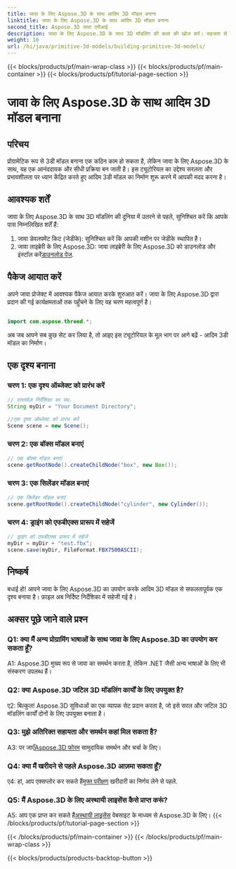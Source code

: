 ```yaml
---
title: जावा के लिए Aspose.3D के साथ आदिम 3D मॉडल बनाना
linktitle: जावा के लिए Aspose.3D के साथ आदिम 3D मॉडल बनाना
second_title: Aspose.3D जावा एपीआई
description: जावा के लिए Aspose.3D के साथ 3D मॉडलिंग की कला की खोज करें। सहजता से आदिम 3डी मॉडल बनाना सीखें और अपनी रचनात्मकता को उजागर करें।
weight: 10
url: /hi/java/primitive-3d-models/building-primitive-3d-models/
---
```


{{< blocks/products/pf/main-wrap-class >}}
{{< blocks/products/pf/main-container >}}
{{< blocks/products/pf/tutorial-page-section >}}

# जावा के लिए Aspose.3D के साथ आदिम 3D मॉडल बनाना

## परिचय

प्रोग्रामेटिक रूप से 3डी मॉडल बनाना एक कठिन काम हो सकता है, लेकिन जावा के लिए Aspose.3D के साथ, यह एक आनंददायक और सीधी प्रक्रिया बन जाती है। इस ट्यूटोरियल का उद्देश्य सरलता और प्रभावशीलता पर ध्यान केंद्रित करते हुए आदिम 3डी मॉडल का निर्माण शुरू करने में आपकी मदद करना है।

## आवश्यक शर्तें

जावा के लिए Aspose.3D के साथ 3D मॉडलिंग की दुनिया में उतरने से पहले, सुनिश्चित करें कि आपके पास निम्नलिखित शर्तें हैं:

1. जावा डेवलपमेंट किट (जेडीके): सुनिश्चित करें कि आपकी मशीन पर जेडीके स्थापित है।
2.  जावा लाइब्रेरी के लिए Aspose.3D: जावा लाइब्रेरी के लिए Aspose.3D को डाउनलोड और इंस्टॉल करें[डाउनलोड पेज](https://releases.aspose.com/3d/java/).

## पैकेज आयात करें

अपने जावा प्रोजेक्ट में आवश्यक पैकेज आयात करके शुरुआत करें। जावा के लिए Aspose.3D द्वारा प्रदान की गई कार्यक्षमताओं तक पहुँचने के लिए यह चरण महत्वपूर्ण है।

```java

import com.aspose.threed.*;
```

अब जब आपने सब कुछ सेट कर लिया है, तो आइए इस ट्यूटोरियल के मूल भाग पर आगे बढ़ें - आदिम 3डी मॉडल का निर्माण।

## एक दृश्य बनाना

### चरण 1: एक दृश्य ऑब्जेक्ट को प्रारंभ करें

```java
// दस्तावेज़ निर्देशिका का पथ.
String myDir = "Your Document Directory";

//एक दृश्य ऑब्जेक्ट को प्रारंभ करें
Scene scene = new Scene();
```

### चरण 2: एक बॉक्स मॉडल बनाएं

```java
// एक बॉक्स मॉडल बनाएं
scene.getRootNode().createChildNode("box", new Box());
```

### चरण 3: एक सिलेंडर मॉडल बनाएं

```java
// एक सिलेंडर मॉडल बनाएं
scene.getRootNode().createChildNode("cylinder", new Cylinder());
```

### चरण 4: ड्राइंग को एफबीएक्स प्रारूप में सहेजें

```java
// ड्राइंग को एफबीएक्स प्रारूप में सहेजें
myDir = myDir + "test.fbx";
scene.save(myDir, FileFormat.FBX7500ASCII);
```

## निष्कर्ष

बधाई हो! आपने जावा के लिए Aspose.3D का उपयोग करके आदिम 3D मॉडल से सफलतापूर्वक एक दृश्य बनाया है। फ़ाइल अब निर्दिष्ट निर्देशिका में सहेजी गई है।

## अक्सर पूछे जाने वाले प्रश्न

### Q1: क्या मैं अन्य प्रोग्रामिंग भाषाओं के साथ जावा के लिए Aspose.3D का उपयोग कर सकता हूँ?

A1: Aspose.3D मुख्य रूप से जावा का समर्थन करता है, लेकिन .NET जैसी अन्य भाषाओं के लिए भी संस्करण उपलब्ध हैं।

### Q2: क्या Aspose.3D जटिल 3D मॉडलिंग कार्यों के लिए उपयुक्त है?

ए2: बिल्कुल! Aspose.3D सुविधाओं का एक व्यापक सेट प्रदान करता है, जो इसे सरल और जटिल 3D मॉडलिंग कार्यों दोनों के लिए उपयुक्त बनाता है।

### Q3: मुझे अतिरिक्त सहायता और समर्थन कहां मिल सकता है?

 A3: पर जाएँ[Aspose.3D फोरम](https://forum.aspose.com/c/3d/18) सामुदायिक समर्थन और चर्चा के लिए।

### Q4: क्या मैं खरीदने से पहले Aspose.3D आज़मा सकता हूँ?

 ए4: हां, आप एक्सप्लोर कर सकते हैं[मुफ्त परीक्षण](https://releases.aspose.com/) खरीदारी का निर्णय लेने से पहले.

### Q5: मैं Aspose.3D के लिए अस्थायी लाइसेंस कैसे प्राप्त करूं?

 A5: आप एक प्राप्त कर सकते हैं[अस्थायी लाइसेंस](https://purchase.aspose.com/temporary-license/) वेबसाइट के माध्यम से Aspose.3D के लिए।
{{< /blocks/products/pf/tutorial-page-section >}}

{{< /blocks/products/pf/main-container >}}
{{< /blocks/products/pf/main-wrap-class >}}

{{< blocks/products/products-backtop-button >}}
